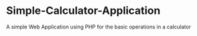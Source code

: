 # Simple-Calculator-Application
A simple Web Application using PHP for the basic operations in a calculator
